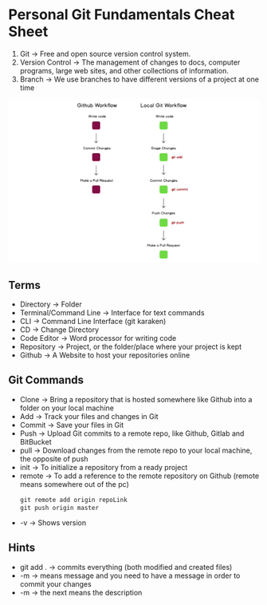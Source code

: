 # Personal Git Fundamentals Cheat Sheet

1. Git &rarr; Free and open source version control system.
2. Version Control &rarr; The management of changes to docs, computer programs, large web sites, and other collections of information.
3. Branch &rarr; We use branches to have different versions of a project at one time
<img src="/images/Github flow versus Local CLI flow.jpg" alt="Workflow" />

## Terms

- Directory &rarr; Folder
- Terminal/Command Line &rarr; Interface for text commands
- CLI &rarr; Command Line Interface (git karaken)
- CD &rarr; Change Directory
- Code Editor &rarr; Word processor for writing code
- Repository &rarr; Project, or the folder/place where your project is kept
- Github &rarr; A Website to host your repositories online

## Git Commands

- Clone &rarr; Bring a repository that is hosted somewhere like Github into a folder on your local machine
- Add &rarr; Track your files and changes in Git
- Commit &rarr; Save your files in Git
- Push &rarr; Upload Git commits to a remote repo, like Github, Gitlab and 	BitBucket
- pull &rarr; Download changes from the remote repo to your local machine, 	the opposite of push
- init &rarr; To initialize a repository from a ready project
- remote &rarr; To add a reference to the remote repository on Github (remote means somewhere out of the pc)
    ```
    git remote add origin repoLink
    git push origin master
    ```
- -v &rarr; Shows version


## Hints

- git add . &rarr; commits everything (both modified and created files)
- -m &rarr; means message and you need to have a message in order to commit your changes
- -m &rarr; the next means the description
